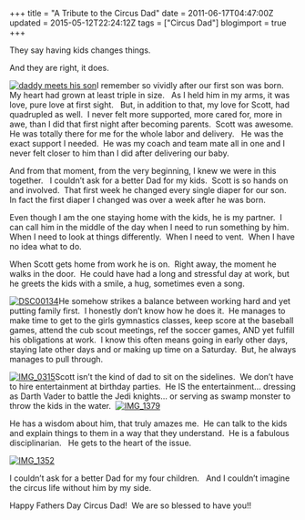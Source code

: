 +++
title = "A Tribute to the Circus Dad"
date = 2011-06-17T04:47:00Z
updated = 2015-05-12T22:24:12Z
tags = ["Circus Dad"]
blogimport = true 
+++

They say having kids changes things.

And they are right, it does. 

[![daddy meets his son](https://latc.s3.amazonaws.com/wp-content/uploads/2011/06/daddy-meets-his-son.jpg "daddy meets his son")](https://latc.s3.amazonaws.com/wp-content/uploads/2011/06/daddy-meets-his-son.jpg)I remember so vividly after our first son was born.&#160; My heart had grown at least triple in size.&#160;&#160; As I held him in my arms, it was love, pure love at first sight.&#160;&#160; But, in addition to that, my love for Scott, had quadrupled as well.&#160; I never felt more supported, more cared for, more in awe, than I did that first night after becoming parents.&#160; Scott was awesome.&#160; He was totally there for me for the whole labor and delivery.&#160;&#160; He was the exact support I needed.&#160; He was my coach and team mate all in one and I never felt closer to him than I did after delivering our baby.&#160; 

And from that moment, from the very beginning, I knew we were in this together.&#160;&#160; I couldn’t ask for a better Dad for my kids.&#160; Scott is so hands on and involved.&#160; That first week he changed every single diaper for our son.&#160; In fact the first diaper I changed was over a week after he was born.&#160;&#160; 

Even though I am the one staying home with the kids, he is my partner.&#160; I can call him in the middle of the day when I need to run something by him.&#160; When I need to look at things differently.&#160; When I need to vent.&#160; When I have no idea what to do.&#160;&#160;&#160; 

When Scott gets home from work he is on.&#160; Right away, the moment he walks in the door.&#160; He could have had a long and stressful day at work, but he greets the kids with a smile, a hug, sometimes even a song.&#160;&#160; 

[![DSC00134](https://latc.s3.amazonaws.com/wp-content/uploads/2011/06/DSC00134.jpg "DSC00134")](https://latc.s3.amazonaws.com/wp-content/uploads/2011/06/DSC00134.jpg)He somehow strikes a balance between working hard and yet putting family first.&#160; I honestly don’t know how he does it.&#160; He manages to make time to get to the girls gymnastics classes, keep score at the baseball games, attend the cub scout meetings, ref the soccer games, AND yet fulfill his obligations at work.&#160; I know this often means going in early other days, staying late other days and or making up time on a Saturday.&#160; But, he always manages to pull through.&#160; 

[![IMG_0315](https://latc.s3.amazonaws.com/wp-content/uploads/2011/06/IMG_0315.jpg "IMG_0315")](https://latc.s3.amazonaws.com/wp-content/uploads/2011/06/IMG_0315.jpg)Scott isn’t the kind of dad to sit on the sidelines.&#160; We don’t have to hire entertainment at birthday parties.&#160; He IS the entertainment… dressing as Darth Vader to battle the Jedi knights… or serving as swamp monster to throw the kids in the water.&#160; [![IMG_1379](https://latc.s3.amazonaws.com/wp-content/uploads/2011/06/IMG_1379.jpg "IMG_1379")](https://latc.s3.amazonaws.com/wp-content/uploads/2011/06/IMG_1379.jpg) 

He has a wisdom about him, that truly amazes me.&#160; He can talk to the kids and explain things to them in a way that they understand.&#160; He is a fabulous disciplinarian.&#160;&#160; He gets to the heart of the issue. 

[![IMG_1352](https://latc.s3.amazonaws.com/wp-content/uploads/2011/06/IMG_1352.jpg "IMG_1352")](https://latc.s3.amazonaws.com/wp-content/uploads/2011/06/IMG_1352.jpg) 

I couldn’t ask for a better Dad for my four children.&#160;&#160; And I couldn’t imagine the circus life without him by my side.&#160; 

Happy Fathers Day Circus Dad!&#160; We are so blessed to have you!!
